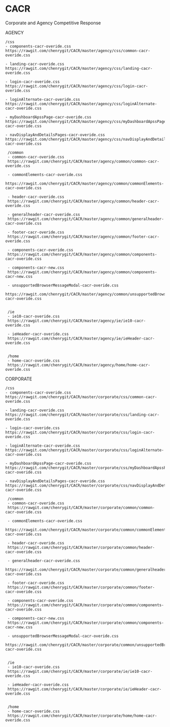 # CACR
Corporate and Agency Competitive Response


AGENCY

    /css
    - components-cacr-overide.css
    https://rawgit.com/chenrygit/CACR/master/agency/css/common-cacr-overide.css

    - landing-cacr-overide.css
    https://rawgit.com/chenrygit/CACR/master/agency/css/landing-cacr-overide.css

    - login-cacr-overide.css
    https://rawgit.com/chenrygit/CACR/master/agency/css/login-cacr-overide.css

    - loginAlternate-cacr-overide.css
    https://rawgit.com/chenrygit/CACR/master/agency/css/loginAlternate-cacr-overide.css

    - myDashboardApssPage-cacr-overide.css
    https://rawgit.com/chenrygit/CACR/master/agency/css/myDashboardApssPage-cacr-overide.css

    - navDisplayAndDetailsPages-cacr-overide.css
    https://rawgit.com/chenrygit/CACR/master/agency/css/navDisplayAndDetailsPages-cacr-overide.css

     /common
     - common-cacr-overide.css
     https://rawgit.com/chenrygit/CACR/master/agency/common/common-cacr-overide.css

     - commonElements-cacr-overide.css
     https://rawgit.com/chenrygit/CACR/master/agency/common/commonElements-cacr-overide.css

     - header-cacr-overide.css
     https://rawgit.com/chenrygit/CACR/master/agency/common/header-cacr-overide.css

     - generalheader-cacr-overide.css
     https://rawgit.com/chenrygit/CACR/master/agency/common/generalheader-cacr-overide.css

     - footer-cacr-overide.css
     https://rawgit.com/chenrygit/CACR/master/agency/common/footer-cacr-overide.css

     - components-cacr-overide.css
     https://rawgit.com/chenrygit/CACR/master/agency/common/components-cacr-overide.css

     - components-cacr-new.css
     https://rawgit.com/chenrygit/CACR/master/agency/common/components-cacr-new.css

     - unsupportedBrowserMessageModal-cacr-overide.css
     https://rawgit.com/chenrygit/CACR/master/agency/common/unsupportedBrowserMessageModal-cacr-overide.css


     /ie
     - ie10-cacr-overide.css
     https://rawgit.com/chenrygit/CACR/master/agency/ie/ie10-cacr-overide.css

     - ieHeader-cacr-overide.css
     https://rawgit.com/chenrygit/CACR/master/agency/ie/ieHeader-cacr-overide.css


     /home
     - home-cacr-overide.css
     https://rawgit.com/chenrygit/CACR/master/agency/home/home-cacr-overide.css



CORPORATE

    /css
    - components-cacr-overide.css
    https://rawgit.com/chenrygit/CACR/master/corporate/css/common-cacr-overide.css

    - landing-cacr-overide.css
    https://rawgit.com/chenrygit/CACR/master/corporate/css/landing-cacr-overide.css

    - login-cacr-overide.css
    https://rawgit.com/chenrygit/CACR/master/corporate/css/login-cacr-overide.css

    - loginAlternate-cacr-overide.css
    https://rawgit.com/chenrygit/CACR/master/corporate/css/loginAlternate-cacr-overide.css

    - myDashboardApssPage-cacr-overide.css
    https://rawgit.com/chenrygit/CACR/master/corporate/css/myDashboardApssPage-cacr-overide.css

    - navDisplayAndDetailsPages-cacr-overide.css
    https://rawgit.com/chenrygit/CACR/master/corporate/css/navDisplayAndDetailsPages-cacr-overide.css

     /common
     - common-cacr-overide.css
     https://rawgit.com/chenrygit/CACR/master/corporate/common/common-cacr-overide.css

     - commonElements-cacr-overide.css
     https://rawgit.com/chenrygit/CACR/master/corporate/common/commonElements-cacr-overide.css

     - header-cacr-overide.css
     https://rawgit.com/chenrygit/CACR/master/corporate/common/header-cacr-overide.css

     - generalheader-cacr-overide.css
     https://rawgit.com/chenrygit/CACR/master/corporate/common/generalheader-cacr-overide.css

     - footer-cacr-overide.css
     https://rawgit.com/chenrygit/CACR/master/corporate/common/footer-cacr-overide.css

     - components-cacr-overide.css
     https://rawgit.com/chenrygit/CACR/master/corporate/common/components-cacr-overide.css

     - components-cacr-new.css
     https://rawgit.com/chenrygit/CACR/master/corporate/common/components-cacr-new.css

     - unsupportedBrowserMessageModal-cacr-overide.css
     https://rawgit.com/chenrygit/CACR/master/corporate/common/unsupportedBrowserMessageModal-cacr-overide.css


     /ie
     - ie10-cacr-overide.css
     https://rawgit.com/chenrygit/CACR/master/corporate/ie/ie10-cacr-overide.css

     - ieHeader-cacr-overide.css
     https://rawgit.com/chenrygit/CACR/master/corporate/ie/ieHeader-cacr-overide.css


     /home
     - home-cacr-overide.css
     https://rawgit.com/chenrygit/CACR/master/corporate/home/home-cacr-overide.css


